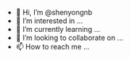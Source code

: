 - 👋 Hi, I’m @shenyongnb
- 👀 I’m interested in ...
- 🌱 I’m currently learning ...
- 💞️ I’m looking to collaborate on ...
- 📫 How to reach me ...

<!---
shenyongnb/shenyongnb is a ✨ special ✨ repository because its `README.md` (this file) appears on your GitHub profile.
You can click the Preview link to take a look at your changes.
--->
